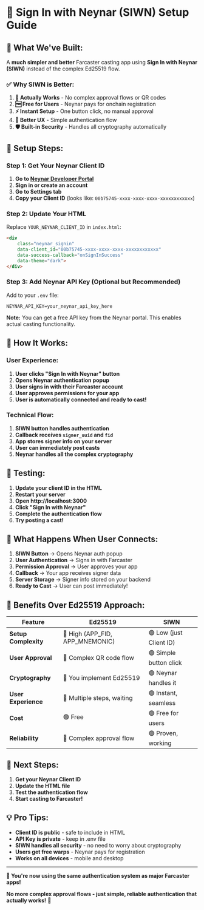 # 🚀 Sign In with Neynar (SIWN) Setup Guide

## 🎯 **What We've Built:**

A **much simpler and better** Farcaster casting app using **Sign In with Neynar (SIWN)** instead of the complex Ed25519 flow.

### ✅ **Why SIWN is Better:**

1. **🔐 Actually Works** - No complex approval flows or QR codes
2. **🆓 Free for Users** - Neynar pays for onchain registration
3. **⚡ Instant Setup** - One button click, no manual approval
4. **📱 Better UX** - Simple authentication flow
5. **🛡️ Built-in Security** - Handles all cryptography automatically

## 🚀 **Setup Steps:**

### **Step 1: Get Your Neynar Client ID**

1. **Go to [Neynar Developer Portal](https://portal.neynar.com/)**
2. **Sign in or create an account**
3. **Go to Settings tab**
4. **Copy your Client ID** (looks like: `00b75745-xxxx-xxxx-xxxx-xxxxxxxxxxxx`)

### **Step 2: Update Your HTML**

Replace `YOUR_NEYNAR_CLIENT_ID` in `index.html`:

```html
<div 
    class="neynar_signin" 
    data-client_id="00b75745-xxxx-xxxx-xxxx-xxxxxxxxxxxx"
    data-success-callback="onSignInSuccess"
    data-theme="dark">
</div>
```

### **Step 3: Add Neynar API Key (Optional but Recommended)**

Add to your `.env` file:

```env
NEYNAR_API_KEY=your_neynar_api_key_here
```

**Note:** You can get a free API key from the Neynar portal. This enables actual casting functionality.

## 🎉 **How It Works:**

### **User Experience:**
1. **User clicks "Sign In with Neynar" button**
2. **Opens Neynar authentication popup**
3. **User signs in with their Farcaster account**
4. **User approves permissions for your app**
5. **User is automatically connected and ready to cast!**

### **Technical Flow:**
1. **SIWN button handles authentication**
2. **Callback receives `signer_uuid` and `fid`**
3. **App stores signer info on your server**
4. **User can immediately post casts**
5. **Neynar handles all the complex cryptography**

## 🧪 **Testing:**

1. **Update your client ID in the HTML**
2. **Restart your server**
3. **Open http://localhost:3000**
4. **Click "Sign In with Neynar"**
5. **Complete the authentication flow**
6. **Try posting a cast!**

## 🔧 **What Happens When User Connects:**

1. **SIWN Button** → Opens Neynar auth popup
2. **User Authentication** → Signs in with Farcaster
3. **Permission Approval** → User approves your app
4. **Callback** → Your app receives signer data
5. **Server Storage** → Signer info stored on your backend
6. **Ready to Cast** → User can post immediately!

## 🎯 **Benefits Over Ed25519 Approach:**

| Feature | Ed25519 | SIWN |
|---------|---------|------|
| **Setup Complexity** | 🔴 High (APP_FID, APP_MNEMONIC) | 🟢 Low (just Client ID) |
| **User Approval** | 🔴 Complex QR code flow | 🟢 Simple button click |
| **Cryptography** | 🔴 You implement Ed25519 | 🟢 Neynar handles it |
| **User Experience** | 🔴 Multiple steps, waiting | 🟢 Instant, seamless |
| **Cost** | 🟢 Free | 🟢 Free for users |
| **Reliability** | 🔴 Complex approval flow | 🟢 Proven, working |

## 🚀 **Next Steps:**

1. **Get your Neynar Client ID**
2. **Update the HTML file**
3. **Test the authentication flow**
4. **Start casting to Farcaster!**

## 💡 **Pro Tips:**

- **Client ID is public** - safe to include in HTML
- **API Key is private** - keep in .env file
- **SIWN handles all security** - no need to worry about cryptography
- **Users get free warps** - Neynar pays for registration
- **Works on all devices** - mobile and desktop

---

**🎉 You're now using the same authentication system as major Farcaster apps!**

**No more complex approval flows - just simple, reliable authentication that actually works!** 🚀
